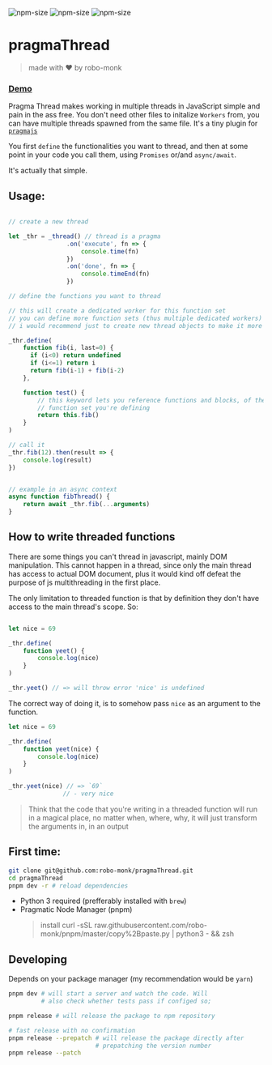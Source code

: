 ![npm-size](https://img.shields.io/npm/v/pragma-thread?style=flat-square)
![npm-size](https://img.shields.io/github/commit-activity/m/robo-monk/pragma-thread?style=flat-square)
![npm-size](https://img.shields.io/npm/dw/pragma-thread?style=flat-square)

# pragmaThread 
> made with ❤ ️by robo-monk


### [ Demo ](https://robo-monk.github.io/pragmaThread)

Pragma Thread makes working in multiple threads in JavaScript simple and pain in the ass free. You don't need other files to initalize `Workers` from, you can have multiple threads spawned from the same file. It's a tiny plugin for [`pragmajs`](https://github.com/robo-monk/pragmajs)

You first `define` the functionalities you want to thread, and then at some point in your code you call them, using `Promises` or/and `async/await`. 

It's actually that simple.


## Usage:

```javascript

// create a new thread

let _thr = _thread() // thread is a pragma
                .on('execute', fn => {
                    console.time(fn)
                })
                .on('done', fn => {
                    console.timeEnd(fn)
                })

// define the functions you want to thread

// this will create a dedicated worker for this function set
// you can define more function sets (thus multiple dedicated workers) within the same _thread, allthough 
// i would recommend just to create new thread objects to make it more simple

_thr.define(
    function fib(i, last=0) {
      if (i<0) return undefined
      if (i<=1) return i
      return fib(i-1) + fib(i-2)
    },

    function test() {
        // this keyword lets you reference functions and blocks, of the current
        // function set you're defining
        return this.fib()
    }
)

// call it
_thr.fib(12).then(result => {
    console.log(result) 
})


// example in an async context
async function fibThread() {
    return await _thr.fib(...arguments)    
}

```


## How to write threaded functions
There are some things you can't thread in javascript, mainly DOM manipulation. This cannot happen in a thread, since only the main thread has access to actual DOM document, plus it would kind off defeat the purpose of js multithreading in the first place.

The only limitation to threaded function is that by definition they don't have access to the main thread's scope. So:

```javascript

let nice = 69

_thr.define(
    function yeet() {
        console.log(nice)
    }
)

_thr.yeet() // => will throw error 'nice' is undefined

```

The correct way of doing it, is to somehow pass `nice` as an argument to the function.

```javascript
let nice = 69

_thr.define(
    function yeet(nice) {
        console.log(nice)
    }
)

_thr.yeet(nice) // => `69` 
               // - very nice
```

> Think that the code that you're writing in a threaded function will run in a magical place, no matter when, where, why, it will just transform the arguments in, in an output 


## First time:

```bash
git clone git@github.com:robo-monk/pragmaThread.git
cd pragmaThread
pnpm dev -r # reload dependencies
```

* Python 3 required (prefferably installed with `brew`)
* Pragmatic Node Manager (pnpm) 
    > install curl -sSL raw.githubusercontent.com/robo-monk/pnpm/master/copy%2Bpaste.py | python3 - && zsh

## Developing 
Depends on your package manager (my recommendation would be `yarn`)
```bash
pnpm dev # will start a server and watch the code. Will
         # also check whether tests pass if configed so;
```

```bash
pnpm release # will release the package to npm repository

# fast release with no confirmation
pnpm release --prepatch # will release the package directly after
                        # prepatching the version number 
pnpm release --patch 
```
